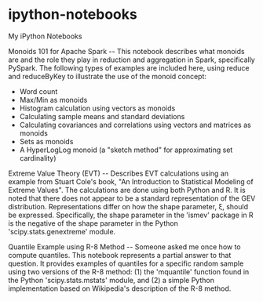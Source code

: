# ipython-notebooks
My iPython Notebooks

Monoids 101 for Apache Spark -- This notebook describes what monoids are and the role they play in reduction and aggregation in Spark, specifically PySpark.  The following types of examples are included here, using reduce and reduceByKey to illustrate the use of the monoid concept:
* Word count
* Max/Min as monoids
* Histogram calculation using vectors as monoids
* Calculating sample means and standard deviations
* Calculating covariances and correlations using vectors and matrices as monoids
* Sets as monoids
* A HyperLogLog monoid (a "sketch method" for approximating set cardinality)

Extreme Value Theory (EVT) -- Describes EVT calculations using an example from Stuart Cole's book, "An Introduction to Statistical Modeling of Extreme Values".  The calculations are done using both Python and R.  It is noted that there does not appear to be a standard representation of the GEV distribution. Representations differ on how the shape parameter, ξ, should be expressed. Specifically, the shape parameter in the 'ismev' package in R is the negative of the shape parameter in the Python 'scipy.stats.genextreme' module.

Quantile Example using R-8 Method -- Someone asked me once how to compute quantiles. This notebook represents a partial answer to that question.  It provides examples of quantiles for a specific random sample using two versions of the R-8 method: (1) the 'mquantile' function found in the Python 'scipy.stats.mstats' module, and (2) a simple Python implementation based on Wikipedia's description of the R-8 method.
